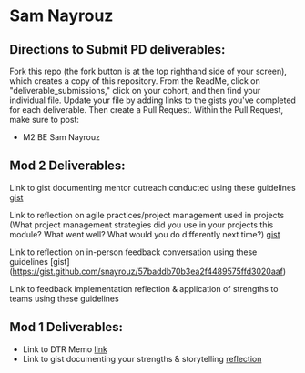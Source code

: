 # Sam Nayrouz

## Directions to Submit PD deliverables:
Fork this repo (the fork button is at the top righthand side of your screen), which creates a copy of this repository. From the ReadMe, click on "deliverable_submissions," click on your cohort, and then find your individual file. Update your file by adding links to the gists you've completed for each deliverable. Then create a Pull Request. Within the Pull Request, make sure to post:

* M2 BE Sam Nayrouz

## Mod 2 Deliverables:

Link to gist documenting mentor outreach conducted using these guidelines [gist](https://gist.github.com/snayrouz/be497fd51c060a4a6dc2165addbe58d5)

Link to reflection on agile practices/project management used in projects (What project management strategies did you use in your projects this module? What went well? What would you do differently next time?) [gist](https://gist.github.com/snayrouz/67cee38d951b0090fd6310d53188440e)

Link to reflection on in-person feedback conversation using these guidelines [gist] (https://gist.github.com/snayrouz/57baddb70b3ea2f4489575ffd3020aaf)

Link to feedback implementation reflection & application of strengths to teams using these guidelines

## Mod 1 Deliverables:
* Link to DTR Memo [link](https://gist.github.com/snayrouz/548a116d628af689175bd4395b955d97)
* Link to gist documenting your strengths & storytelling [reflection](https://gist.github.com/snayrouz/45d2a82b3c46f8f4f8072e096dd6f42e)
